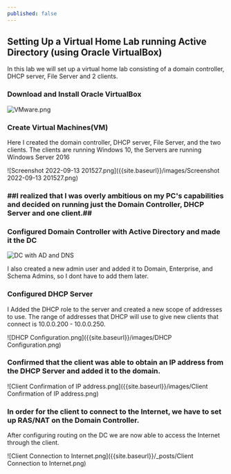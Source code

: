 ```yaml
---
published: false
---
```

## Setting Up a Virtual Home Lab running Active Directory (using Oracle VirtualBox)
In this lab we will set up a virtual home lab consisting of a domain controller, DHCP server, File Server and 2 clients.

### Download and Install Oracle VirtualBox
![VMware.png]({{site.baseurl}}/images/VMware.png)

### Create Virtual Machines(VM)
Here I created the domain controller, DHCP server, File Server, and the two clients. The clients are running Windows 10, the Servers are running Windows Server 2016 

![Screenshot 2022-09-13 201527.png]({{site.baseurl}}/images/Screenshot 2022-09-13 201527.png)





### ##I realized that I was overly ambitious on my PC's capabilities and decided on running just the Domain Controller, DHCP Server and one client.##


### Configured Domain Controller with Active Directory and made it the DC

![DC with AD and DNS]({{site.baseurl}}/images/DC%20with%20AD%20DS%20and%20DNS%20installed.png)


I also created a new admin user and added it to Domain, Enterprise, and Schema Admins, so I dont have to add them later.

### Configured DHCP Server

I Added the DHCP role to the server and created a new scope of addresses to use. The range of addresses that DHCP will use to give new clients that connect is 10.0.0.200 - 10.0.0.250.

![DHCP Configuration.png]({{site.baseurl}}/images/DHCP Configuration.png)

### Confirmed that the client was able to obtain an IP address from the DHCP Server and added it to the domain.


![Client Confirmation of IP address.png]({{site.baseurl}}/images/Client Confirmation of IP address.png)

### In order for the client to connect to the Internet, we have to set up RAS/NAT on the Domain Controller.

After configuring routing on the DC we are now able to access the Internet through the client.

![Client Connection to Internet.png]({{site.baseurl}}/_posts/Client Connection to Internet.png)
